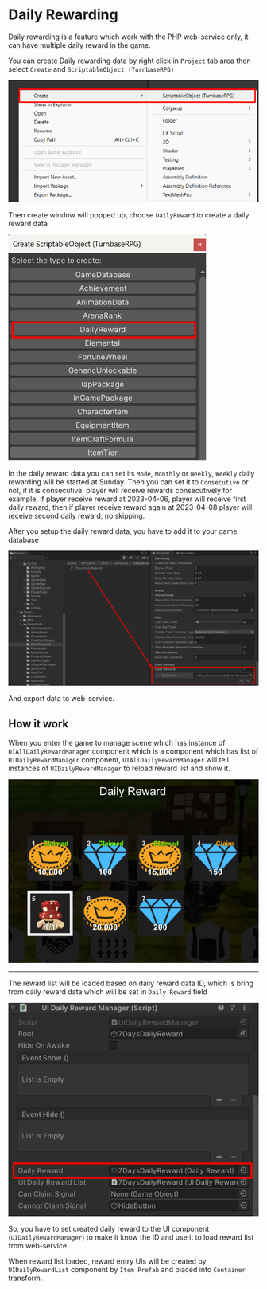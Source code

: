 # Daily Rewarding

Daily rewarding is a feature which work with the PHP web-service only, it can have multiple daily reward in the game.

You can create Daily rewarding data by right click in `Project` tab area then select `Create` and `ScriptableObject (TurnbaseRPG)`

![](../images/022/1.png)

Then create window will popped up, choose `DailyReward` to create a daily reward data

![](../images/022/2.png)

In the daily reward data you can set its `Mode`, `Monthly` or `Weekly`, `Weekly` daily rewarding will be started at Sunday.
Then you can set it to `Consecutive` or not, if it is consecutive, player will receive rewards consecutively for example, if player receive reward at 2023-04-06, player will receive first daily reward, then if player receive reward again at 2023-04-08 player will receive second daily reward, no skipping.

After you setup the daily reward data, you have to add it to your game database

![](../images/022/3.png)

And export data to web-service.

## How it work

When you enter the game to manage scene which has instance of `UIAllDailyRewardManager` component which is a component which has list of `UIDailyRewardManager` component, `UIAllDailyRewardManager` will tell instances of `UIDailyRewardManager` to reload reward list and show it.

![](../images/022/4.png)

* * *

The reward list will be loaded based on daily reward data ID, which is bring from daily reward data which will be set in `Daily Reward` field

![](../images/022/5.png)

So, you have to set created daily reward to the UI component (`UIDailyRewardManager`) to make it know the ID and use it to load reward list from web-service.

When reward list loaded, reward entry UIs will be created by `UIDailyRewardList` component by `Item Prefab` and placed into `Container` transform.